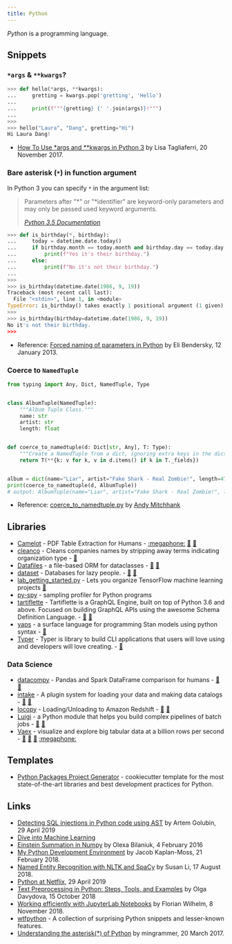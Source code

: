 ```yaml
---
title: Python
---
```


<dfn>Python</dfn> is a programming language.

## Snippets

### `*args` & `**kwargs`?

```python
>>> def hello(*args, **kwargs):
...     gretting = kwargs.pop('gretting', 'Hello')
...
...     print(f"""{gretting} {' '.join(args)}!""")
...
>>>
>>> hello("Laura", "Dang", gretting="Hi")
Hi Laura Dang!
```

-   [How To Use \*args and \*\*kwargs in Python 3](https://www.digitalocean.com/community/tutorials/how-to-use-args-and-kwargs-in-python-3) by Lisa Tagliaferri, 20 November 2017.

### Bare asterisk (`*`) in function argument

In Python 3 you can specify `*` in the argument list:

> Parameters after "*" or "*identifier" are keyword-only parameters and may only be passed used keyword arguments.
>
> <cite><a href="https://docs.python.org/3.5/reference/compound_stmts.html#function-definitions">Python 3.5 Documentation</a></cite>

```python
>>> def is_birthday(*, birthday):
...     today = datetime.date.today()
...     if birthday.month == today.month and birthday.day == today.day:
...         print(f"Yes it's their birthday.")
...     else:
...         print(f"No it's not their birthday.")
...
>>>
>>> is_birthday(datetime.date(1986, 9, 19))
Traceback (most recent call last):
  File "<stdin>", line 1, in <module>
TypeError: is_birthday() takes exactly 1 positional argument (1 given)
>>>
>>> is_birthday(birthday=datetime.date(1986, 9, 19))
No it's not their birthday.
>>>
```

-   Reference: [Forced naming of parameters in Python](https://stackoverflow.com/a/14298976) by Eli Bendersky, 12 January 2013.

### Coerce to `NamedTuple`

```python
from typing import Any, Dict, NamedTuple, Type


class AlbumTuple(NamedTuple):
    """Album Tuple Class."""
    name: str
    artist: str
    length: float


def coerce_to_namedtuple(d: Dict[str, Any], T: Type):
    """Create a NamedTuple from a dict, ignoring extra keys in the dict"""
    return T(**{k: v for k, v in d.items() if k in T._fields})


album = dict(name="Liar", artist="Fake Shark - Real Zombie!", length=47.15)
print(coerce_to_namedtuple(d, AlbumTuple))
# output: AlbumTuple(name="Liar", artist="Fake Shark - Real Zombie!", length=47.15)
```

-   Reference: [coerce_to_namedtuple.py](https://gist.github.com/andymitchhank/7677786e1d49eda7f6b70002e74915f7) by [Andy Mitchhank](https://andymitchhank.com/)


## Libraries

-   [Camelot](https://camelot-py.readthedocs.io/en/master/) - PDF Table Extraction for Humans - [:megaphone:](https://blog.socialcops.com/technology/engineering/camelot-python-library-pdf-data/ "Announcing Camelot, a Python Library to Extract Tabular Data from PDFs") [:octopus:](https://github.com/socialcopsdev/camelot/ "Camelot on GitHub") [:snake:](https://pypi.org/project/camelot-py/ "Camelot on PyPi")
-   [cleanco](https://github.com/psolin/cleanco) - Cleans companies names by stripping away terms indicating organization type - [:snake:](https://pypi.org/project/cleanco/ "cleanco on PyPi")
-   [Datafiles](https://datafiles.readthedocs.io/) - a file-based ORM for dataclasses - [:octopus:](https://github.com/jacebrowning/datafiles "datafiles on GitHub") [:snake:](https://pypi.org/project/datafiles/ "datafiles on PyPi")
-   [dataset](https://dataset.readthedocs.io/en/latest/index.html) - Databases for lazy people. - [:octopus:](https://github.com/pudo/dataset "dataset on GitHub")
    [:snake:](https://pypi.org/project/dataset/ "dataset on PyPi")
-   [lab_getting_started.py](http://blog.varunajayasiri.com/ml/lab/lab_getting_started.html) - Lets you organize TensorFlow machine learning projects
    [:snake:](https://pypi.org/project/yaps/ "yaps on PyPi")
-   [py-spy](https://github.com/benfred/py-spy) - sampling profiler for Python programs
-   [tartiflette](https://tartiflette.io/) - Tartiflette is a GraphQL Engine, built on top of Python 3.6 and above. Focused on building GraphQL APIs using the awesome Schema Definition Language. - [:octopus:](https://github.com/dailymotion/tartiflette "tartiflette on GitHub") [:snake:](https://pypi.org/project/tartiflette/ "tartiflette on PyPi")
-   [yaps](https://ibm.github.io/yaps/) - a surface language for programming Stan models using python syntax - [:octopus:](https://github.com/ibm/yaps "yaps on GitHub")
-   [Typer](https://typer.tiangolo.com/) - Typer is library to build CLI applications that users will love using and developers will love creating. - [:octopus:](https://github.com/tiangolo/typer "Typer on GitHub")

### Data Science

-   [datacompy](https://capitalone.github.io/datacompy/) - Pandas and Spark DataFrame comparison for humans - [:octopus:](https://github.com/capitalone/datacompy "datacompy on GitHub")  [:snake:](https://pypi.org/project/datacompy' "datacompy on PyPi")
-   [intake](https://intake.readthedocs.io/en/latest/index.html) - A plugin system for loading your data and making data catalogs - [:octopus:](https://github.com/ContinuumIO/intake "intake") [:snake:](https://pypi.org/project/intake' "intake on PyPi")
-   [locopy](https://capitalone.github.io/Data-Load-and-Copy-using-Python/) - Loading/Unloading to Amazon Redshift - [:octopus:](https://github.com/capitalone/Data-Load-and-Copy-using-Python "locopy on GitHub") [:snake:](https://pypi.org/project/locopy' "locopy on PyPi")
-   [Luigi](https://luigi.readthedocs.io/en/stable/) - a Python module that helps you build complex pipelines of batch jobs - [:octopus:](https://github.com/spotify/luigi "Luigi on GitHub") [:snake:](https://pypi.org/project/luigi/' "Luigi on PyPi")
-   [Vaex](https://vaex.io/) - visualize and explore big tabular data at a billion rows per second - [:bookmark_tabs:](https://docs.vaex.io/en/latest/ "Vaex documentation") [:octopus:](https://github.com/vaexio/vaex/ "Vaex on GitHub") [:snake:](https://pypi.org/project/vaex/ "Vaex on PyPi") [:megaphone:](https://towardsdatascience.com/vaex-a-dataframe-with-super-strings-789b92e8d861 "Vaex: A DataFrame with super strings by Maarten Breddels")

## Templates

-   [Python Packages Project Generator](https://github.com/TezRomacH/python-package-template) - cookiecutter template for the most state-of-the-art libraries and best development practices for Python.

## Links

-   [Detecting SQL injections in Python code using AST](https://rushter.com/blog/detecting-sql-injections-in-python/) by Artem Golubin, 29 April 2019
-   [Dive into Machine Learning](https://akashgupta299.gitbooks.io/dive-into-ml/content/)
-   [Einstein Summation in Numpy](https://obilaniu6266h16.wordpress.com/2016/02/04/einstein-summation-in-numpy/) by Olexa Bilaniuk, 4 February 2016
-   [My Python Development Environment](https://jacobian.org/2018/feb/21/python-environment-2018/) by Jacob Kaplan-Moss, 21 February 2018.
-   [Named Entity Recognition with NLTK and SpaCy](https://towardsdatascience.com/named-entity-recognition-with-nltk-and-spacy-8c4a7d88e7da) by Susan Li, 17 August 2018.
-   [Python at Netflix](https://medium.com/netflix-techblog/python-at-netflix-bba45dae649e), 29 April 2019
-   [Text Preprocessing in Python: Steps, Tools, and Examples](https://medium.com/@datamonsters/text-preprocessing-in-python-steps-tools-and-examples-bf025f872908) by Olga Davydova, 15 October 2018
-   [Working efficiently with JupyterLab Notebooks](https://florianwilhelm.info/2018/11/working_efficiently_with_jupyter_lab/) by Florian Wilhelm, 8 November 2018.
-   [wtfpython](https://github.com/satwikkansal/wtfpython) - A collection of surprising Python snippets and lesser-known features.
-   [Understanding the asterisk(*) of Python](https://medium.com/understand-the-python/understanding-the-asterisk-of-python-8b9daaa4a558) by mingrammer, 20 March 2017.
